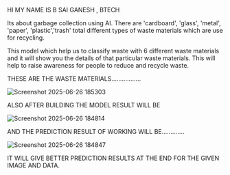 HI MY NAME IS B SAI GANESH , BTECH

Its about garbage collection using AI.
There are 'cardboard',  'glass', 'metal', 'paper', 'plastic','trash' total different types of waste materials which are use for recycling.

This model which help us to classify waste with 6 different waste materials and it will show you the details of that particular waste materials. This will help to raise awareness for people to reduce and recycle waste.

THESE ARE THE WASTE MATERIALS.................

![Screenshot 2025-06-26 185303](https://github.com/user-attachments/assets/934a10be-64da-4b93-8af6-d52d76147c4e)

ALSO AFTER BUILDING THE MODEL RESULT WILL BE

![Screenshot 2025-06-26 184814](https://github.com/user-attachments/assets/c4d17dde-8a84-4ded-aee8-936371a4c01b)


AND THE PREDICTION RESULT OF WORKING WILL BE.............

![Screenshot 2025-06-26 184847](https://github.com/user-attachments/assets/47a608ea-f5bc-4132-ba73-96b1ef955f87)


IT WILL GIVE BETTER PREDICTION RESULTS AT THE END FOR THE GIVEN IMAGE AND DATA.




